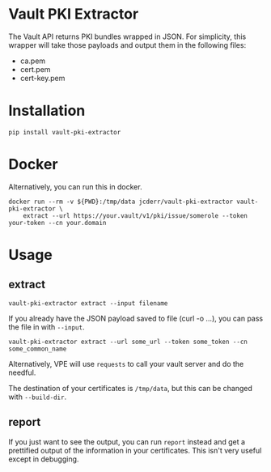 # Vault PKI Extractor

The Vault API returns PKI bundles wrapped in JSON. For simplicity,
this wrapper will take those payloads and output them in the following files:

* ca.pem
* cert.pem
* cert-key.pem

# Installation

    pip install vault-pki-extractor

# Docker

Alternatively, you can run this in docker.

    docker run --rm -v ${PWD}:/tmp/data jcderr/vault-pki-extractor vault-pki-extractor \
        extract --url https://your.vault/v1/pki/issue/somerole --token your-token --cn your.domain

# Usage

## extract

    vault-pki-extractor extract --input filename

If you already have the JSON payload saved to file (curl -o ...), you can pass
the file in with `--input`.

    vault-pki-extractor extract --url some_url --token some_token --cn some_common_name

Alternatively, VPE will use `requests` to call your vault server and do the needful.

The destination of your certificates is `/tmp/data`, but this can be changed with `--build-dir`.

## report

If you just want to see the output, you can run `report` instead and get a prettified
output of the information in your certificates. This isn't very useful except in debugging.
